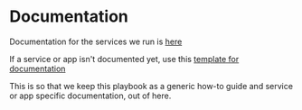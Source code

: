 # Documentation

Documentation for the services we run is [here](http://bit.ly/lgss-support-docs)

If a service or app isn't documented yet, use this [template for documentation](http://bit.ly/lgss-digital-support-docs)

This is so that we keep this playbook as a generic how-to guide and service or app specific documentation, out of here.

